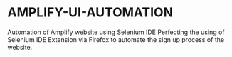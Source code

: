 # AMPLIFY-UI-AUTOMATION
Automation of Amplify website using Selenium IDE 
Perfecting the using of Selenium IDE Extension via Firefox to automate the sign up process of the website.
